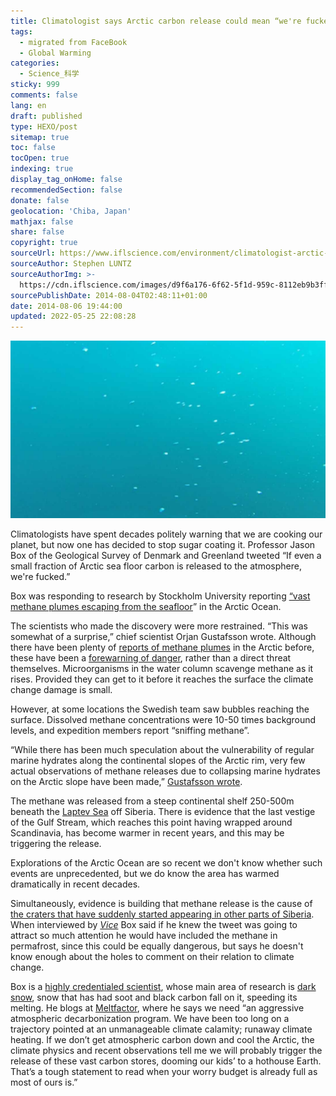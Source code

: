 ```yaml
---
title: Climatologist says Arctic carbon release could mean “we're fucked”
tags:
  - migrated from FaceBook
  - Global Warming
categories:
  - Science_科学
sticky: 999
comments: false
lang: en
draft: published
type: HEXO/post
sitemap: true
toc: false
tocOpen: true
indexing: true
display_tag_onHome: false
recommendedSection: false
donate: false
geolocation: 'Chiba, Japan'
mathjax: false
share: false
copyright: true
sourceUrl: https://www.iflscience.com/environment/climatologist-arctic-carbon-release-could-mean-“were-fucked”/
sourceAuthor: Stephen LUNTZ
sourceAuthorImg: >-
  https://cdn.iflscience.com/images/d9f6a176-6f62-5f1d-959c-8112eb9b3ff6/author_large-1465225150-stephen-luntz.jpg
sourcePublishDate: 2014-08-04T02:48:11+01:00
date: 2014-08-06 19:44:00
updated: 2022-05-25 22:08:28
---
```


![Pete Hill. These tiny bubbles may be the scariest thing you'll ever see.](./Climatologist-says-Arctic-carbon-release-could-mean-were-fucked/extra_large-1464356556-1683-climatologist-says-arctic-carbon-release-could-mean-we-re-fucked.jpg)

Climatologists have spent decades politely warning that we are cooking our planet, but now one has decided to stop sugar coating it. Professor Jason Box of the Geological Survey of Denmark and Greenland tweeted “If even a small fraction of Arctic sea floor carbon is released to the atmosphere, we're fucked.”

Box was responding to research by Stockholm University reporting [“vast methane plumes escaping from the seafloor](http://www.su.se/english/research/leading-research-areas/science/swerus-c3-first-observations-of-methane-release-from-arctic-ocean-hydrates-1.198540)” in the Arctic Ocean.

The scientists who made the discovery were more restrained. “This was somewhat of a surprise,” chief scientist Orjan Gustafsson wrote. Although there have been plenty of [reports of methane plumes](http://onlinelibrary.wiley.com/doi/10.1029/2009JC005602/abstract;jsessionid=C1EAA0F5C3FF97F5359BA42F4508D1C8.f02t01) in the Arctic before, these have been a [forewarning of danger](http://www.realclimate.org/index.php/archives/2012/01/much-ado-about-methane/), rather than a direct threat themselves. Microorganisms in the water column scavenge methane as it rises. Provided they can get to it before it reaches the surface the climate change damage is small.

However, at some locations the Swedish team saw bubbles reaching the surface. Dissolved methane concentrations were 10-50 times background levels, and expedition members report “sniffing methane”.

“While there has been much speculation about the vulnerability of regular marine hydrates along the continental slopes of the Arctic rim, very few actual observations of methane releases due to collapsing marine hydrates on the Arctic slope have been made,” [Gustafsson wrote](http://www.swerus-c3.geo.su.se/index.php/oerjans-blog-leg-1/170-observing-and-investigating).

The methane was released from a steep continental shelf 250-500m beneath  the [Laptev Sea](http://en.wikipedia.org/wiki/Laptev_Sea) off Siberia. There is evidence that the last vestige of the Gulf Stream, which reaches this point having wrapped around Scandinavia, has become warmer in recent years, and this may be triggering the release. 

Explorations of the Arctic Ocean are so recent we don't know whether such events are unprecedented, but we do know the area has warmed dramatically in recent decades.

Simultaneously, evidence is building that methane release is the cause of [the craters that have suddenly started appearing in other parts of Siberia](http://www.iflscience.com/environment/scientists-think-they-may-have-solved-siberian-crater-mystery). When interviewed by *[Vice](http://http//motherboard.vice.com/read/if-we-release-a-small-fraction-of-arctic-carbon-were-fucked-climatologist)* Box said if he knew the tweet was going to attract so much attention he would have included the methane in permafrost, since this could be equally dangerous, but says he doesn't know enough about the holes to comment on their relation to climate change.

Box is a [highly credentialed scientist](https://sites.google.com/site/jboxgreenland/publications), whose main area of research is [dark snow](https://darksnow.org), snow that has had soot and black carbon fall on it, speeding its melting. He blogs at [Meltfactor](http://www.meltfactor.org/blog/), where he says we need “an aggressive atmospheric decarbonization program. We have been too long on a trajectory pointed at an unmanageable climate calamity; runaway climate heating. If we don’t get atmospheric carbon down and cool the Arctic, the climate physics and recent observations tell me we will probably trigger the release of these vast carbon stores, dooming our kids’ to a hothouse Earth. That’s a tough statement to read when your worry budget is already full as most of ours is.”